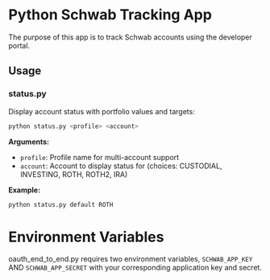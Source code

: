 # Python Schwab Tracking App

The purpose of this app is to track Schwab accounts using the developer portal.

## Usage

### status.py

Display account status with portfolio values and targets:

```bash
python status.py <profile> <account>
```

**Arguments:**
- `profile`: Profile name for multi-account support
- `account`: Account to display status for (choices: CUSTODIAL, INVESTING, ROTH, ROTH2, IRA)

**Example:**
```bash
python status.py default ROTH
```

# Environment Variables

oauth_end_to_end.py requires two environment variables, `SCHWAB_APP_KEY` AND `SCHWAB_APP_SECRET` with your corresponding application key and secret.